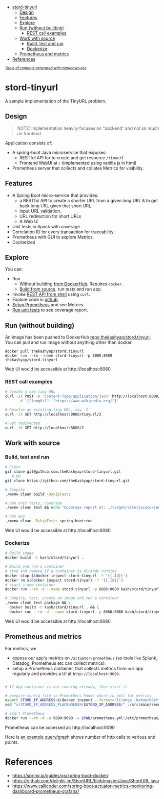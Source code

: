 - [stord-tinyurl](#stord-tinyurl)
  * [Design](#design)
  * [Features](#features)
  * [Explore](#explore)
  * [Run (without building)](#run--without-building-)
    + [REST call examples](#rest-call-examples)
  * [Work with source](#work-with-source)
    + [Build, test and run](#build--test-and-run)
    + [Dockerize](#dockerize)
  * [Prometheus and metrics](#prometheus-and-metrics)
- [References](#references)

<small><i><a href='http://ecotrust-canada.github.io/markdown-toc/'>Table of contents generated with markdown-toc</a></i></small>

# stord-tinyurl
A sample implementation of the TinyURL problem.

## Design
> NOTE: Implementation heavily focuses on "backend" and not so much on frontend.

Application consists of:
- A spring-boot Java microservice that exposes:
    - RESTful API for to create and get resource `/tinyurl`
    - Frontend WebUI at `/` (implemented using vanilla js in html)
- Prometheus server that collects and collates Metrics for visibility.

## Features
* A Spring Boot micro-service that provides:
  * a RESTful API to create a shorter URL from a given long URL & to get back long URL given that short URL.
  * input URL validation.
  * URL redirection for short URLs
  * A Web UI
* Unit tests in Spock with coverage
* Correlation ID for every transaction for traceability.
* Prometheus with GUI to explore Metrics.
* Dockerized

## Explore
You can:
* Run
  * Without building [from DockerHub](#run--without-building-). Requires `docker`.
  * [Build from source](#work-with-source), run tests and run app.
* Invoke [REST API from shell](#rest-call-examples) using `curl`.
* Explore code in [github](https://github.com/theKashyap/stord-tinyurl).
* [Setup Prometheus](#prometheus-and-metrics) and see Metrics.
* [Run unit tests](#build--test-and-run) to see coverage report.

## Run (without building)

An image has been pushed to DockerHub [repo thekashyap/stord.tinyurl](https://hub.docker.com/repository/docker/thekashyap/stord.tinyurl).
You can pull and run image without anything other than docker.

```
docker pull thekashyap/stord.tinyurl
docker run --rm --name stord-tinyurl -p 8080:8080 thekashyap/stord.tinyurl
```

Web UI would be accessible at http://localhost:8080

### REST call examples
```sh
# Create a new tiny URL
curl -iX POST -H 'Content-Type:application/json' http://localhost:8080/tinyurl \
      -d '{"longUrl": "https://www.wikipedia.org/"}'

# Resolve an existing tiny URL, say `2`
curl -iX GET http://localhost:8080/tinyurl/2

# Get redirected
curl -iX GET http://localhost:8080/2
```


## Work with source
### Build, test and run
```sh
# Clone
git clone git@github.com:theKashyap/stord-tinyurl.git
   # OR
git clone https://github.com/theKashyap/stord-tinyurl.git

# Compile
./mvnw clean build -DskipTests

# Run unit tests, coverage
./mvnw clean test && echo "Coverage report at: ./target/site/jacoco/index.html"

# Run app
./mvnw clean -DskipTests spring-boot:run
```
Web UI would be accessible at http://localhost:8080

### Dockerize
```sh
# Build image
docker build -t kash/stord/tinyurl .

# Build and run a container
# stop and remove if a container is already running
docker stop $(docker inspect stord-tinyurl -f '{{.Id}}')
docker rm $(docker inspect stord-tinyurl -f '{{.Id}}')
# start a new container
docker run --rm -d --name stord-tinyurl -p 8080:8080 kash/stord/tinyurl

# Compile, test, create an image and run a container
./mvnw clean test package && \
  docker build -t kash/stord/tinyurl . && \
  docker run --rm -d --name stord-tinyurl -p 8080:8080 kash/stord/tinyurl
```
Web UI would be accessible at http://localhost:8080

## Prometheus and metrics
For metrics, we
* expose our app's metrics on `/actuator/prometheus` (so tools like Splunk, Datadog, Prometheus etc can collect metrics).
* setup a Prometheus container, that collects metrics from our app regularly and provides a UI at `http://localhost:9090`.


```sh

# If App container is not running already, then start it

# prepare config file so Prometheus knows where to poll for metrics
export STORD_IP_ADDRESS=$(docker inspect --format='{{range .NetworkSettings.Networks}}{{.IPAddress}}{{end}}' stord-tinyurl)
sed "s/STORD_IP_ADDRESS_PLACEHOLDER/$STORD_IP_ADDRESS/" ./src/main/resources/prometheus-template.yml > $PWD/prometheus.yml

# start Prometheus
docker run --rm -d -p 9090:9090 -v $PWD/prometheus.yml:/etc/prometheus/prometheus.yml prom/prometheus --config.file=/etc/prometheus/prometheus.yml
```

Prometheus can be accessed at: http://localhost:9090

Here is [an example query/graph](http://localhost:9090/graph?g0.expr=http_server_requests_seconds_count%7Buri%20!%3D%20%22%2Factuator%2Fprometheus%22%7D&g0.tab=0&g0.stacked=0&g0.show_exemplars=0&g0.range_input=1h) shows number of http calls to various end points.

# References
- https://spring.io/guides/gs/spring-boot-docker/
- https://github.com/delight-im/ShortURL/blob/master/Java/ShortURL.java
- https://www.callicoder.com/spring-boot-actuator-metrics-monitoring-dashboard-prometheus-grafana/

